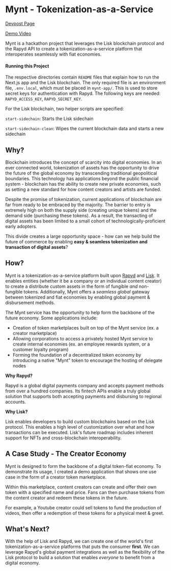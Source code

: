 # Mynt - Tokenization-as-a-Service

[Devpost Page](https://devpost.com/software/mynt)

[Demo Video](https://www.youtube.com/watch?v=KMUEnmN5YEc)

Mynt is a hackathon project that leverages the Lisk blockchain protocol and the Rapyd API to create
a tokenization-as-a-service platform that interoperates seamlessly with fiat economies.

#### Running this Project

The respective directories contain `README` files that explain how to run the Next.js app and the Lisk
blockchain. The only required file is an environment file, `.env.local`, which must be placed in `mynt-app/`. This is
used to store secret keys for authentication with Rapyd. The following keys are needed: 
`RAPYD_ACCESS_KEY`, `RAPYD_SECRET_KEY`.

For the Lisk blockchain, two helper scripts are specified:

`start-sidechain`: Starts the Lisk sidechain

`start-sidechain-clean`: Wipes the current blockchain data and starts a new sidechain

## Why?

Blockchain introduces the concept of scarcity into digital economies. In an ever connected world, tokenization of assets has the opportunity to drive the future of the global economy by transcending traditional geopolitical boundaries. This technology has applications beyond the public financial system - blockchain has the ability to create new private economies, such as setting a new standard for how content creators and artists are funded.

Despite the promise of tokenization, current applications of blockchain are far from ready to be embraced by the majority. The barrier to entry is extremely high on both the supply side (creating unique tokens) and the demand side (purchasing these tokens). As a result, the transacting of digital assets has been limited to a small cohort of technologically-proficient early adopters.

This divide creates a large opportunity space - how can we help build the future of commerce by enabling **easy & seamless tokenization and transaction of digital assets**?

## How?

Mynt is a tokenization-as-a-service platform built upon [Rapyd](https://www.rapyd.net/) and [Lisk](https://lisk.com/). It enables entities (whether it be a company or an individual content creator) to create a distribute custom assets in the form of fungible _and_ non-fungible tokens. Additionally, Mynt offers a _seamless global_ gateway between tokenized and fiat economies by enabling global payment & disbursement methods.

The Mynt service has the opportunity to help form the backbone of the future economy. Some applications include:

- Creation of token marketplaces built on top of the Mynt service (ex. a creator marketplace)
- Allowing corporations to access a privately hosted Mynt service to create internal economies (ex. an employee rewards system, or a customer loyalty program)
- Forming the foundation of a decentralized token economy by introducing a native "Mynt" token to encourage the hosting of delegate nodes

**Why Rapyd?**

Rapyd is a global digital payments company and accepts payment methods from over a hundred companies. Its fintech APIs enable a truly global solution that supports both accepting payments and disbursing to regional accounts.

**Why Lisk?**

Lisk enables developers to build custom blockchains based on the Lisk protocol. This enables a high level of customization over what and how transactions can be executed. Lisk's future roadmap includes inherent support for NFTs and cross-blockchain interoperability.

## A Case Study - The Creator Economy

Mynt is designed to form the backbone of a digital token-fiat economy. To demonstrate its usage, I created a demo application that shows one use case in the form of a creator token marketplace.

Within this marketplace, content creators can create and offer their own token with a specified name and price. Fans can then purchase tokens from the content creator and redeem these tokens in the future.

For example, a Youtube creator could sell tokens to fund the production of videos, then offer a redemption of these tokens for a physical meet & greet.

## What's Next?

With the help of Lisk and Rapyd, we can create one of the world's first tokenization-as-a-service platforms that puts the consumer **first**. We can leverage Rapyd's global payment integrations as well as the flexibility of the Lisk protocol to build a solution that enables _everyone_ to benefit from a digital economy.
